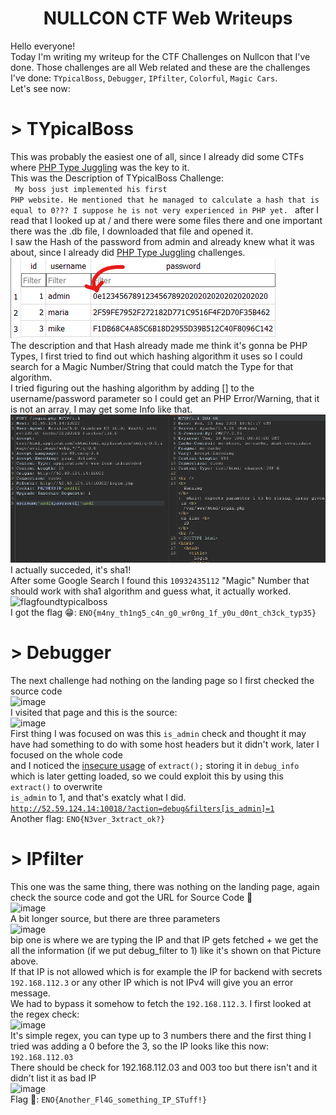 # <center> NULLCON CTF Web Writeups </center>

Hello everyone! <br> Today I'm writing my writeup for the CTF Challenges on Nullcon that I've done.
Those challenges are all Web related and these are the challenges I've done: <code>TYpicalBoss</code>, <code>Debugger</code>, <code>IPfilter</code>, <code>Colorful</code>, <code>Magic Cars</code>.
<br>
Let's see now:
<br>
# > TYpicalBoss
This was probably the easiest one of all, since I already did some CTFs where <a href="https://secops.group/php-type-juggling-simplified/" target="_blank">PHP Type Juggling</a> was the key to it. <br>
This was the Description of TYpicalBoss Challenge: <br>
<code>
My boss just implemented his first PHP website. He mentioned that he managed to calculate a hash that is equal to 0??? I suppose he is not very experienced in PHP yet.
</code> after I read that I looked up at / and there were some files there and one important there was the .db file, I downloaded that file and opened it. <br>
I saw the Hash of the password from admin and already knew what it was about, since I already did <a href="https://secops.group/php-type-juggling-simplified/" target="_blank">PHP Type Juggling</a> challenges. <br>
<img src="dbfile.png" /> <br>
The description and that Hash already made me think it's gonna be PHP Types, I first tried to find out which hashing algorithm it uses so I could search for a Magic Number/String that could match the Type for that algorithm.<br>
I tried figuring out the hashing algorithm by adding [] to the username/password parameter so I could get an PHP Error/Warning, that it is not an array, I may get some Info like that.<br>
<img src="phperrorarray.png"><br>
I actually succeded, it's sha1! <br>After some Google Search I found this <code>10932435112</code> "Magic" Number that should work with sha1 algorithm and guess what, it actually worked.
![flagfoundtypicalboss](https://github.com/KiraReys/blog/assets/44244085/b2313ac3-9cb8-48ee-ab21-73a103c34c2e)
<br>
I got the flag 😁: <code>ENO{m4ny_th1ng5_c4n_g0_wr0ng_1f_y0u_d0nt_ch3ck_typ35}</code>
<br>

# > Debugger

The next challenge had nothing on the landing page so I first checked the source code <br>![image](https://github.com/KiraReys/blog/assets/44244085/14d184a5-a33c-4a5d-9905-b6c8771585dd)
<br>
I visited that page and this is the source: <br>
![image](https://github.com/KiraReys/blog/assets/44244085/ed9a77c1-9fbd-45fc-89b2-4a0024951507)
<br>
First thing I was focused on was this <code>is_admin</code> check and thought it may have had something to do with some host headers but it didn't work, later I focused on the whole code<br>
and I noticed the <a href="https://www.codementor.io/@hayeskier/php-functions-makes-your-site-vulnerable-172bxpju01">insecure usage</a> of <code>extract();</code> storing it in <code>debug_info</code> which is later getting loaded, so we could exploit this by using this <code>extract()</code> to overwrite<br>
<code>is_admin</code> to 1, and that's exatcly what I did.<br>
<code>http://52.59.124.14:10018/?action=debug&filters[is_admin]=1</code><br>
Another flag: <code>ENO{N3ver_3xtract_ok?}</code>
<br>

# > IPfilter

This one was the same thing, there was nothing on the landing page, again check the source code and got the URL for Source Code 🙂 <br>
![image](https://github.com/KiraReys/blog/assets/44244085/d4267c0f-2275-48b5-a1f5-0922452c3de5)<br>
A bit longer source, but there are three parameters<br>
![image](https://github.com/KiraReys/blog/assets/44244085/a08d0577-bda8-4193-815b-7aa0a2dd0b11)<br>
bip one is where we are typing the IP and that IP gets fetched + we get the all the information (if we put debug_filter to 1) like it's shown on that Picture above. <br>
If that IP is not allowed which is for example the IP for backend with secrets <code>192.168.112.3</code> or any other IP which is not IPv4 will give you an error message. <br>
We had to bypass it somehow to fetch the <code>192.168.112.3</code>. I first looked at the regex check: <br>
![image](https://github.com/KiraReys/blog/assets/44244085/67092763-e7fe-4df9-b43a-bfb98989426a)<br>
It's simple regex, you can type up to 3 numbers there and the first thing I tried was adding a 0 before the 3, so the IP looks like this now: <code>192.168.112.03</code> <br>
There should be check for 192.168.112.03 and 003 too but there isn't and it didn't list it as bad IP <br>
![image](https://github.com/KiraReys/blog/assets/44244085/e992f16a-aba2-4ad5-bafc-d362ce171268) <br>
Flag 🥳: <code>ENO{Another_Fl4G_something_IP_STuff!}</code> 









